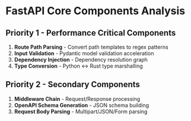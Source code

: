 # FastAPI Core Components Analysis

## Priority 1 - Performance Critical Components
1. **Route Path Parsing** - Convert path templates to regex patterns
2. **Input Validation** - Pydantic model validation acceleration
3. **Dependency Injection** - Dependency resolution graph
4. **Type Conversion** - Python <-> Rust type marshalling

## Priority 2 - Secondary Components
1. **Middleware Chain** - Request/Response processing
2. **OpenAPI Schema Generation** - JSON schema building
3. **Request Body Parsing** - Multipart/JSON/Form parsing
